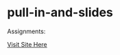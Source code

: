 # pull-in-and-slides

Assignments:

[Visit Site Here](https://giaviolini.github.io/pull-in-and-slides/)
